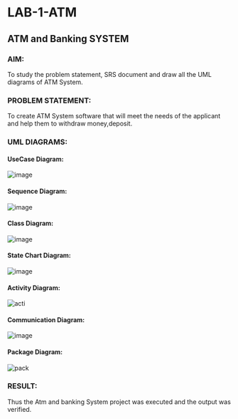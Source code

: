 # LAB-1-ATM
## ATM and Banking SYSTEM
### AIM: 
To study the problem statement, SRS document and draw all the UML diagrams of ATM
System.
### PROBLEM STATEMENT:
To create ATM System software that will meet the needs of the applicant and help them
to withdraw money,deposit.
### UML DIAGRAMS:
#### UseCase Diagram:
![image](https://github.com/Prajeeth17/LAB-1-ATM/assets/120513885/3e79ff84-b70b-47ca-86ba-11de3ecfe35e)

#### Sequence Diagram:
![image](https://github.com/Prajeeth17/LAB-1-ATM/assets/120513885/84c702a2-e8cd-4992-8417-a8d3b082b381)

#### Class Diagram:
![image](https://github.com/Prajeeth17/LAB-1-ATM/assets/120513885/26aeb8dd-dbb0-46d8-a7a9-40e3f4d4c295)

#### State Chart Diagram:
![image](https://github.com/Prajeeth17/LAB-1-ATM/assets/120513885/3143d194-507b-40b8-8119-8fd9b7f317d4)

#### Activity Diagram:
![acti](https://github.com/Prajeeth17/LAB-1-ATM/assets/120513885/95240058-b73c-4db2-91ff-6e69d1d0610b)

#### Communication Diagram:
![image](https://github.com/Prajeeth17/LAB-1-ATM/assets/120513885/c20b01ee-d820-42f4-a881-9e5c8add72a6)

#### Package Diagram:
![pack](https://github.com/Prajeeth17/LAB-1-ATM/assets/120513885/a797156a-4ab4-4ebe-a326-714d7c22324c)

### RESULT: 
Thus the Atm and banking System project was executed and the output was verified.
